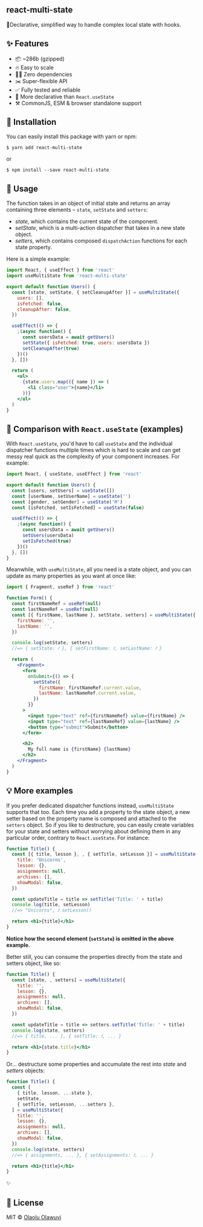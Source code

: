 ## react-multi-state

🦍Declarative, simplified way to handle complex local state with hooks.

<!-- useState, but simplified for complex local states in React apps. -->

## ✨ Features

- 📦 ~286b (gzipped)
- 🔥 Easy to scale
- 🙅‍♂️ Zero dependencies
- ✂️ Super-flexible API
- ✅ Fully tested and reliable
- 🌈 More declarative than `React.useState`
- ⚒ CommonJS, ESM & browser standalone support

## 🔧 Installation

You can easily install this package with yarn or npm:

```
$ yarn add react-multi-state
```

or

```
$ npm install --save react-multi-state
```

## 📖 Usage

The function takes in an object of initial state and returns an array containing
three elements – `state`, `setState` and `setters`:

- _state_, which contains the current state of the component.
- _setState_, which is a multi-action dispatcher that takes in a new state
  object.
- _setters_, which contains composed `dispatchAction` functions for each state
  property.

Here is a simple example:

```jsx
import React, { useEffect } from 'react'
import useMultiState from 'react-multi-state'

export default function Users() {
  const [state, setState, { setCleanupAfter }] = useMultiState({
    users: [],
    isFetched: false,
    cleanupAfter: false,
  })

  useEffect(() => {
    ;(async function() {
      const usersData = await getUsers()
      setState({ isFetched: true, users: usersData })
      setCleanupAfter(true)
    })()
  }, [])

  return (
    <ul>
      {state.users.map(({ name }) => (
        <li class="user">{name}</li>
      ))}
    </ul>
  )
}
```

## 👀 Comparison with `React.useState` (examples)

With `React.useState`, you'd have to call `useState` and the individual
dispatcher functions multiple times which is hard to scale and can get messy
real quick as the complexity of your component increases. For example:

```jsx
import React, { useState, useEffect } from 'react'

export default function Users() {
  const [users, setUsers] = useState([])
  const [userName, setUserName] = useState('')
  const [gender, setGender] = useState('M')
  const [isFetched, setIsFetched] = useState(false)

  useEffect(() => {
    ;(async function() {
      const usersData = await getUsers()
      setUsers(usersData)
      setIsFetched(true)
    })()
  }, [])
}
```

Meanwhile, with `useMultiState`, all you need is a state object, and you can
update as many properties as you want at once like:

```jsx
import { Fragment, useRef } from 'react'

function Form() {
  const firstNameRef = useRef(null)
  const lastNameRef = useRef(null)
  const [{ firstName, lastName }, setState, setters] = useMultiState({
    firstName: '',
    lastName: '',
  })

  console.log(setState, setters)
  //=> { setState: 𝑓 }, { setFirstName: 𝑓, setLastName: 𝑓 }

  return (
    <Fragment>
      <form
        onSubmit={() => {
          setState({
            firstName: firstNameRef.current.value,
            lastName: lastNameRef.current.value,
          })
        }}
      >
        <input type="text" ref={firstNameRef} value={firstName} />
        <input type="text" ref={lastNameRef} value={lastName} />
        <button type="submit">Submit</button>
      </form>

      <h2>
        My full name is {firstName} {lastName}
      </h2>
    </Fragment>
  )
}
```

## 💡 More examples

If you prefer dedicated dispatcher functions instead, `useMultiState` supports
that too. Each time you add a property to the state object, a new setter based
on the property name is composed and attached to the `setters` object. So if you
like to destructure, you can easily create variables for your state and setters
without worrying about defining them in any particular order, contrary to
`React.useState`. For instance:

```jsx
function Title() {
  const [{ title, lesson }, , { setTitle, setLesson }] = useMultiState({
    title: 'Unicorns',
    lesson: {},
    assignments: null,
    archives: [],
    showModal: false,
  })

  const updateTitle = title => setTitle('Title: ' + title)
  console.log(title, setLesson)
  //=> "Unicorns", 𝑓 setLesson()

  return <h1>{title}</h1>
}
```

**Notice how the second element (`setState`) is omitted in the above example.**

Better still, you can consume the properties directly from the state and setters
object, like so:

```jsx
function Title() {
  const [state, , setters] = useMultiState({
    title: '',
    lesson: {},
    assignments: null,
    archives: [],
    showModal: false,
  })

  const updateTitle = title => setters.setTitle('Title: ' + title)
  console.log(state, setters)
  //=> { title, ... }, { setTitle: 𝑓, ... }

  return <h1>{state.title}</h1>
}
```

Or... destructure some properties and accumulate the rest into _state_ and
_setters_ objects:

```jsx
function Title() {
  const [
    { title, lesson, ...state },
    setState,
    { setTitle, setLesson, ...setters },
  ] = useMultiState({
    title: '',
    lesson: {},
    assignments: null,
    archives: [],
    showModal: false,
  })
  console.log(state, setters)
  //=> { assignments, ... }, { setAssignments: 𝑓, ... }

  return <h1>{title}</h1>
}
```

✨

## 🤝 License

MIT © [Olaolu Olawuyi](https://twitter.com/mrolaolu)
